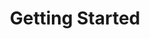 ---
title: Getting Started
position_number: 1
content_markdown: |-
  Welcome to [GoChat](https://github.com/duruyao/gochat) APIs.

  The APIs document was designed for those interested in developing for our platform.

  The APIs are still under development and will evolve.

  You'll succeed if you do this.
  {: .success }

  Here's some useful information.
  {: .info }

  Something may not happen if you try to do this.
  {: .warning }

  Something bad will happen if you do this.
  {: .error }
---